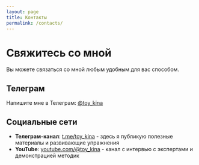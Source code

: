 ```yaml
---
layout: page
title: Контакты
permalink: /contacts/
---
```


# Свяжитесь со мной

Вы можете связаться со мной любым удобным для вас способом.

## Телеграм

Напишите мне в Телеграм: [@toy_kina](https://t.me/toy_kina)

## Социальные сети

- **Телеграм-канал**: [t.me/toy_kina](https://t.me/toy_kina) - здесь я публикую полезные материалы и развивающие упражнения
- **YouTube**: [youtube.com/@toy_kina](https://www.youtube.com/@toy_kina) - канал с интервью с экспертами и демонстрацией методик
